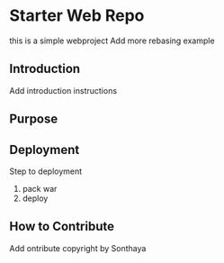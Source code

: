 # Starter Web Repo

this is a simple webproject
Add more rebasing example
## Introduction
Add introduction instructions

## Purpose

## Deployment
Step to deployment
1. pack war
2. deploy

## How to Contribute
Add ontribute
copyright by Sonthaya